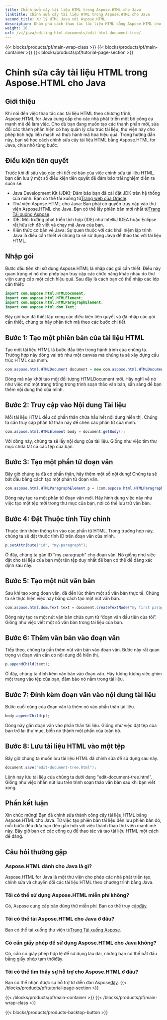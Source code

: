 ```yaml
---
title: Chỉnh sửa cây tài liệu HTML trong Aspose.HTML cho Java
linktitle: Chỉnh sửa cây tài liệu HTML trong Aspose.HTML cho Java
second_title: Xử lý HTML Java với Aspose.HTML
description: Khám phá cách thao tác tài liệu HTML bằng Aspose.HTML cho Java. Hướng dẫn từng bước để quản lý nội dung hiệu quả.
weight: 10
url: /vi/java/editing-html-documents/edit-html-document-tree/
---
```


{{< blocks/products/pf/main-wrap-class >}}
{{< blocks/products/pf/main-container >}}
{{< blocks/products/pf/tutorial-page-section >}}

# Chỉnh sửa cây tài liệu HTML trong Aspose.HTML cho Java

## Giới thiệu
Khi nói đến việc thao tác các tài liệu HTML theo chương trình, Aspose.HTML for Java cung cấp cho các nhà phát triển một bộ công cụ mạnh mẽ để làm việc. Cho dù bạn đang muốn tạo các thành phần mới, sửa đổi các thành phần hiện có hay quản lý cấu trúc tài liệu, thư viện này cho phép tích hợp liền mạch và thực hành mã hóa hiệu quả. Trong hướng dẫn này, bạn sẽ học cách chỉnh sửa cây tài liệu HTML bằng Aspose.HTML for Java, chia nhỏ từng bước.
## Điều kiện tiên quyết
Trước khi đi sâu vào các chi tiết cơ bản của việc chỉnh sửa tài liệu HTML, bạn cần lưu ý một số điều kiện tiên quyết để đảm bảo trải nghiệm diễn ra suôn sẻ:
-  Java Development Kit (JDK): Đảm bảo bạn đã cài đặt JDK trên hệ thống của mình. Bạn có thể tải xuống từ[Trang web của Oracle](https://www.oracle.com/java/technologies/javase-jdk11-downloads.html).
-  Thư viện Aspose.HTML cho Java: Bạn phải có quyền truy cập vào thư viện Aspose.HTML cho Java. Bạn có thể lấy phiên bản mới nhất từ[Trang Tải xuống Aspose](https://releases.aspose.com/html/java/).
- IDE: Môi trường phát triển tích hợp (IDE) như IntelliJ IDEA hoặc Eclipse rất hữu ích để viết và chạy mã Java của bạn.
- Kiến thức cơ bản về Java: Sự quen thuộc với các khái niệm lập trình Java là điều cần thiết vì chúng ta sẽ sử dụng Java để thao tác với tài liệu HTML.
## Nhập gói
Bước đầu tiên khi sử dụng Aspose.HTML là nhập các gói cần thiết. Điều này quan trọng vì nó cho phép bạn truy cập các chức năng khác nhau do thư viện cung cấp một cách hiệu quả. Sau đây là cách bạn có thể nhập các lớp cần thiết:
```java
import com.aspose.html.HTMLDocument;
import com.aspose.html.HTMLElement;
import com.aspose.html.HTMLParagraphElement;
import com.aspose.html.dom.Text;
```
Bây giờ bạn đã thiết lập xong các điều kiện tiên quyết và đã nhập các gói cần thiết, chúng ta hãy phân tích mã theo các bước chi tiết.
## Bước 1: Tạo một phiên bản của tài liệu HTML
Tạo một tài liệu HTML là bước đầu tiên trong hành trình của chúng ta. Trường hợp này đóng vai trò như một canvas mà chúng ta sẽ xây dựng cấu trúc HTML của mình. 
```java
com.aspose.html.HTMLDocument document = new com.aspose.html.HTMLDocument();
```
Dòng mã này khởi tạo một đối tượng HTMLDocument mới. Hãy nghĩ về nó như việc mở một trang trống trong trình soạn thảo văn bản, sẵn sàng để bạn thêm nội dung thô của mình.
## Bước 2: Truy cập vào Nội dung Tài liệu
Mỗi tài liệu HTML đều có phần thân chứa hầu hết nội dung hiển thị. Chúng ta cần truy cập phần tử thân này để chèn các phần tử của mình.
```java
com.aspose.html.HTMLElement body = document.getBody();
```
Với dòng này, chúng ta sẽ lấy nội dung của tài liệu. Giống như việc tìm thư mục chứa tất cả các tệp của bạn.
## Bước 3: Tạo một phần tử đoạn văn
Bây giờ chúng ta đã có phần thân, hãy thêm một số nội dung! Chúng ta sẽ bắt đầu bằng cách tạo một phần tử đoạn văn.
```java
com.aspose.html.HTMLParagraphElement p = (com.aspose.html.HTMLParagraphElement) document.createElement("p");
```
Dòng này tạo ra một phần tử đoạn văn mới. Hãy hình dung việc này như việc tạo một tệp mới trong thư mục của bạn, nơi có thể lưu trữ văn bản.
## Bước 4: Đặt Thuộc tính Tùy chỉnh
Thuộc tính thêm thông tin vào các phần tử HTML. Trong trường hợp này, chúng ta sẽ đặt thuộc tính ID trên đoạn văn của mình.
```java
p.setAttribute("id", "my-paragraph");
```
Ở đây, chúng ta gán ID "my-paragraph" cho đoạn văn. Nó giống như việc đặt cho tài liệu của bạn một tên tệp duy nhất để bạn có thể dễ dàng xác định sau này.
## Bước 5: Tạo một nút văn bản
Sau khi tạo xong đoạn văn, đã đến lúc thêm một số văn bản thực tế. Chúng ta sẽ thực hiện việc này bằng cách tạo một nút văn bản.
```java
com.aspose.html.dom.Text text = document.createTextNode("my first paragraph");
```
Dòng này tạo ra một nút văn bản chứa cụm từ “đoạn văn đầu tiên của tôi”. Giống như việc viết một số văn bản trong tài liệu của bạn.
## Bước 6: Thêm văn bản vào đoạn văn
Tiếp theo, chúng ta cần thêm nút văn bản vào đoạn văn. Bước này rất quan trọng vì đoạn văn cần có nội dung để hiển thị.
```java
p.appendChild(text);
```
Ở đây, chúng ta đính kèm văn bản vào đoạn văn. Hãy tưởng tượng việc ghim một trang vào tệp của bạn, đảm bảo nó nằm trong tài liệu.
## Bước 7: Đính kèm đoạn văn vào nội dung tài liệu
Bước cuối cùng của đoạn văn là thêm nó vào phần thân tài liệu. 
```java
body.appendChild(p);
```
Dòng này gắn đoạn văn vào phần thân tài liệu. Giống như việc đặt tệp của bạn trở lại thư mục, biến nó thành một phần của toàn bộ.
## Bước 8: Lưu tài liệu HTML vào một tệp
Bây giờ chúng ta muốn lưu tài liệu HTML đã chỉnh sửa để sử dụng sau này. 
```java
document.save("edit-document-tree.html");
```
Lệnh này lưu tài liệu của chúng ta dưới dạng "edit-document-tree.html". Giống như việc nhấn nút lưu trên trình soạn thảo văn bản sau khi bạn viết xong.
## Phần kết luận
Xin chúc mừng! Bạn đã chỉnh sửa thành công cây tài liệu HTML bằng Aspose.HTML cho Java. Từ việc tạo phiên bản tài liệu đến lưu phiên bản đó, mỗi bước đều đưa bạn đến gần hơn với việc thành thạo thư viện mạnh mẽ này. Bây giờ bạn có các công cụ để thao tác và tạo tài liệu HTML một cách dễ dàng.

## Câu hỏi thường gặp
### Aspose.HTML dành cho Java là gì?
Aspose.HTML for Java là một thư viện cho phép các nhà phát triển tạo, chỉnh sửa và chuyển đổi các tài liệu HTML theo chương trình bằng Java.
### Tôi có thể sử dụng Aspose.HTML miễn phí không?
 Có, Aspose cung cấp bản dùng thử miễn phí. Bạn có thể truy cập[đây](https://releases.aspose.com/).
### Tôi có thể tải Aspose.HTML cho Java ở đâu?
 Bạn có thể tải xuống thư viện từ[Trang Tải xuống Aspose](https://releases.aspose.com/html/java/).
### Có cần giấy phép để sử dụng Aspose.HTML cho Java không?
 Có, cần có giấy phép hợp lệ để sử dụng lâu dài, nhưng bạn có thể bắt đầu bằng giấy phép tạm thời[đây](https://purchase.aspose.com/temporary-license/).
### Tôi có thể tìm thấy sự hỗ trợ cho Aspose.HTML ở đâu?
 Bạn có thể nhận được sự hỗ trợ từ diễn đàn Aspose[đây](https://forum.aspose.com/c/html/29).
{{< /blocks/products/pf/tutorial-page-section >}}

{{< /blocks/products/pf/main-container >}}
{{< /blocks/products/pf/main-wrap-class >}}

{{< blocks/products/products-backtop-button >}}
